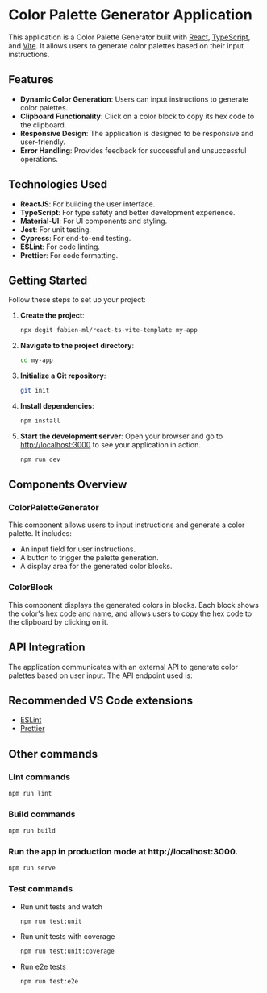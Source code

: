 # Color Palette Generator Application

This application is a Color Palette Generator built with [React](https://reactjs.org), [TypeScript](https://www.typescriptlang.org/), and [Vite](https://vitejs.dev). It allows users to generate color palettes based on their input instructions.

## Features

- **Dynamic Color Generation**: Users can input instructions to generate color palettes.
- **Clipboard Functionality**: Click on a color block to copy its hex code to the clipboard.
- **Responsive Design**: The application is designed to be responsive and user-friendly.
- **Error Handling**: Provides feedback for successful and unsuccessful operations.

## Technologies Used

- **ReactJS**: For building the user interface.
- **TypeScript**: For type safety and better development experience.
- **Material-UI**: For UI components and styling.
- **Jest**: For unit testing.
- **Cypress**: For end-to-end testing.
- **ESLint**: For code linting.
- **Prettier**: For code formatting.

## Getting Started

Follow these steps to set up your project:

1. **Create the project**:
   ```bash
   npx degit fabien-ml/react-ts-vite-template my-app
   ```

2. **Navigate to the project directory**:
   ```bash
   cd my-app
   ```

3. **Initialize a Git repository**:
   ```bash
   git init
   ```

4. **Install dependencies**:
   ```bash
   npm install
   ```

5. **Start the development server**:
   Open your browser and go to [http://localhost:3000](http://localhost:3000) to see your application in action.
   ```bash
   npm run dev
   ```

## Components Overview

### ColorPaletteGenerator

This component allows users to input instructions and generate a color palette. It includes:

- An input field for user instructions.
- A button to trigger the palette generation.
- A display area for the generated color blocks.

### ColorBlock

This component displays the generated colors in blocks. Each block shows the color's hex code and name, and allows users to copy the hex code to the clipboard by clicking on it.

## API Integration

The application communicates with an external API to generate color palettes based on user input. The API endpoint used is:

## Recommended VS Code extensions

- [ESLint](https://marketplace.visualstudio.com/items?itemName=dbaeumer.vscode-eslint)
- [Prettier](https://marketplace.visualstudio.com/items?itemName=esbenp.prettier-vscode)

## Other commands

### Lint commands

```bash
npm run lint
```

### Build commands

```bash
npm run build
```

### Run the app in production mode at http://localhost:3000.

```bash
npm run serve
```

### Test commands

- Run unit tests and watch
  ```bash
  npm run test:unit
  ```
- Run unit tests with coverage
  ```bash
  npm run test:unit:coverage
  ```
- Run e2e tests
  ```bash
  npm run test:e2e
  ```